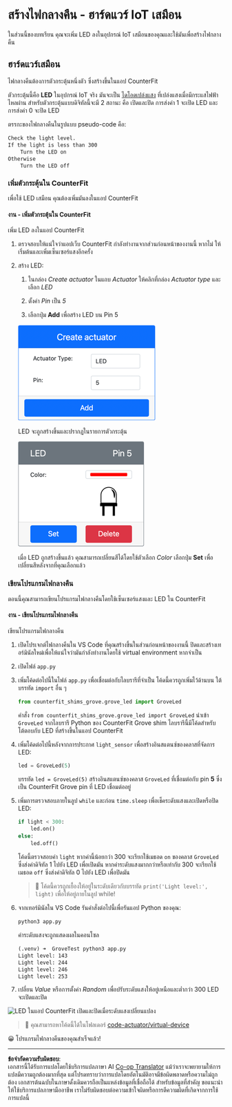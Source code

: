 <!--
CO_OP_TRANSLATOR_METADATA:
{
  "original_hash": "9c640f93263fd9adbfda920739e09feb",
  "translation_date": "2025-08-27T21:28:20+00:00",
  "source_file": "1-getting-started/lessons/3-sensors-and-actuators/virtual-device-actuator.md",
  "language_code": "th"
}
-->
# สร้างไฟกลางคืน - ฮาร์ดแวร์ IoT เสมือน

ในส่วนนี้ของบทเรียน คุณจะเพิ่ม LED ลงในอุปกรณ์ IoT เสมือนของคุณและใช้มันเพื่อสร้างไฟกลางคืน

## ฮาร์ดแวร์เสมือน

ไฟกลางคืนต้องการตัวกระตุ้นหนึ่งตัว ซึ่งสร้างขึ้นในแอป CounterFit

ตัวกระตุ้นนี้คือ **LED** ในอุปกรณ์ IoT จริง มันจะเป็น [ไดโอดเปล่งแสง](https://wikipedia.org/wiki/Light-emitting_diode) ที่เปล่งแสงเมื่อมีกระแสไฟฟ้าไหลผ่าน สำหรับตัวกระตุ้นแบบดิจิทัลนี้จะมี 2 สถานะ คือ เปิดและปิด การส่งค่า 1 จะเปิด LED และการส่งค่า 0 จะปิด LED

ตรรกะของไฟกลางคืนในรูปแบบ pseudo-code คือ:

```output
Check the light level.
If the light is less than 300
    Turn the LED on
Otherwise
    Turn the LED off
```

### เพิ่มตัวกระตุ้นใน CounterFit

เพื่อใช้ LED เสมือน คุณต้องเพิ่มมันลงในแอป CounterFit

#### งาน - เพิ่มตัวกระตุ้นใน CounterFit

เพิ่ม LED ลงในแอป CounterFit

1. ตรวจสอบให้แน่ใจว่าแอปเว็บ CounterFit กำลังทำงานจากส่วนก่อนหน้าของงานนี้ หากไม่ ให้เริ่มต้นและเพิ่มเซ็นเซอร์แสงอีกครั้ง

1. สร้าง LED:

    1. ในกล่อง *Create actuator* ในแถบ *Actuator* ให้คลิกที่กล่อง *Actuator type* และเลือก *LED*

    1. ตั้งค่า *Pin* เป็น *5*

    1. เลือกปุ่ม **Add** เพื่อสร้าง LED บน Pin 5

    ![การตั้งค่า LED](../../../../../translated_images/counterfit-create-led.ba9db1c9b8c622a635d6dfae5cdc4e70c2b250635bd4f0601c6cf0bd22b7ba46.th.png)

    LED จะถูกสร้างขึ้นและปรากฏในรายการตัวกระตุ้น

    ![LED ที่ถูกสร้างขึ้น](../../../../../translated_images/counterfit-led.c0ab02de6d256ad84d9bad4d67a7faa709f0ea83e410cfe9b5561ef0cef30b1c.th.png)

    เมื่อ LED ถูกสร้างขึ้นแล้ว คุณสามารถเปลี่ยนสีได้โดยใช้ตัวเลือก *Color* เลือกปุ่ม **Set** เพื่อเปลี่ยนสีหลังจากที่คุณเลือกแล้ว

### เขียนโปรแกรมไฟกลางคืน

ตอนนี้คุณสามารถเขียนโปรแกรมไฟกลางคืนโดยใช้เซ็นเซอร์แสงและ LED ใน CounterFit

#### งาน - เขียนโปรแกรมไฟกลางคืน

เขียนโปรแกรมไฟกลางคืน

1. เปิดโปรเจกต์ไฟกลางคืนใน VS Code ที่คุณสร้างขึ้นในส่วนก่อนหน้าของงานนี้ ปิดและสร้างเทอร์มินัลใหม่เพื่อให้แน่ใจว่ามันกำลังทำงานโดยใช้ virtual environment หากจำเป็น

1. เปิดไฟล์ `app.py`

1. เพิ่มโค้ดต่อไปนี้ในไฟล์ `app.py` เพื่อเชื่อมต่อกับไลบรารีที่จำเป็น โค้ดนี้ควรถูกเพิ่มไว้ด้านบน ใต้บรรทัด `import` อื่น ๆ

    ```python
    from counterfit_shims_grove.grove_led import GroveLed
    ```

    คำสั่ง `from counterfit_shims_grove.grove_led import GroveLed` นำเข้า `GroveLed` จากไลบรารี Python ของ CounterFit Grove shim ไลบรารีนี้มีโค้ดสำหรับโต้ตอบกับ LED ที่สร้างขึ้นในแอป CounterFit

1. เพิ่มโค้ดต่อไปนี้หลังจากการประกาศ `light_sensor` เพื่อสร้างอินสแตนซ์ของคลาสที่จัดการ LED:

    ```python
    led = GroveLed(5)
    ```

    บรรทัด `led = GroveLed(5)` สร้างอินสแตนซ์ของคลาส `GroveLed` ที่เชื่อมต่อกับ pin **5** ซึ่งเป็น CounterFit Grove pin ที่ LED เชื่อมต่ออยู่

1. เพิ่มการตรวจสอบภายในลูป `while` และก่อน `time.sleep` เพื่อเช็คระดับแสงและเปิดหรือปิด LED:

    ```python
    if light < 300:
        led.on()
    else:
        led.off()
    ```

    โค้ดนี้ตรวจสอบค่า `light` หากค่านี้น้อยกว่า 300 จะเรียกใช้เมธอด `on` ของคลาส `GroveLed` ซึ่งส่งค่าดิจิทัล 1 ไปยัง LED เพื่อเปิดมัน หากค่าระดับแสงมากกว่าหรือเท่ากับ 300 จะเรียกใช้เมธอด `off` ซึ่งส่งค่าดิจิทัล 0 ไปยัง LED เพื่อปิดมัน

    > 💁 โค้ดนี้ควรถูกเยื้องให้อยู่ในระดับเดียวกับบรรทัด `print('Light level:', light)` เพื่อให้อยู่ภายในลูป while!

1. จากเทอร์มินัลใน VS Code รันคำสั่งต่อไปนี้เพื่อรันแอป Python ของคุณ:

    ```sh
    python3 app.py
    ```

    ค่าระดับแสงจะถูกแสดงผลในคอนโซล

    ```output
    (.venv) ➜  GroveTest python3 app.py 
    Light level: 143
    Light level: 244
    Light level: 246
    Light level: 253
    ```

1. เปลี่ยน *Value* หรือการตั้งค่า *Random* เพื่อปรับระดับแสงให้อยู่เหนือและต่ำกว่า 300 LED จะเปิดและปิด

![LED ในแอป CounterFit เปิดและปิดเมื่อระดับแสงเปลี่ยนแปลง](../../../../../images/virtual-device-running-assignment-1-1.gif)

> 💁 คุณสามารถหาโค้ดนี้ได้ในโฟลเดอร์ [code-actuator/virtual-device](../../../../../1-getting-started/lessons/3-sensors-and-actuators/code-actuator/virtual-device)

😀 โปรแกรมไฟกลางคืนของคุณสำเร็จแล้ว!

---

**ข้อจำกัดความรับผิดชอบ**:  
เอกสารนี้ได้รับการแปลโดยใช้บริการแปลภาษา AI [Co-op Translator](https://github.com/Azure/co-op-translator) แม้ว่าเราจะพยายามให้การแปลมีความถูกต้องมากที่สุด แต่โปรดทราบว่าการแปลโดยอัตโนมัติอาจมีข้อผิดพลาดหรือความไม่ถูกต้อง เอกสารต้นฉบับในภาษาดั้งเดิมควรถือเป็นแหล่งข้อมูลที่เชื่อถือได้ สำหรับข้อมูลที่สำคัญ ขอแนะนำให้ใช้บริการแปลภาษามืออาชีพ เราไม่รับผิดชอบต่อความเข้าใจผิดหรือการตีความผิดที่เกิดจากการใช้การแปลนี้